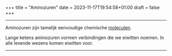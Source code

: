 +++
title = "Aminozuren"
date = 2023-11-17T19:54:58+01:00
draft = false
+++


-----------------------------------------------------------------------
Aminozuren zijn tamelijk eenvoudige chemische
[moleculen](/encyclopedie/atomen).

Lange ketens aminozuren vormen verbindingen die we eiwitten noemen. In
alle levende wezens komen eiwitten voor.

------------------------------------------------------------------------
